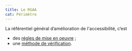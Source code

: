 ```yaml
---
title: Le RGAA
cat: Périmètre
---
```


La référentiel général d’amélioration de l'accessibilité, c’est 
* des [régles de mise en oeuvre](/obligations/) ;
* une [méthode de vérification](/criteres-et-tests).
